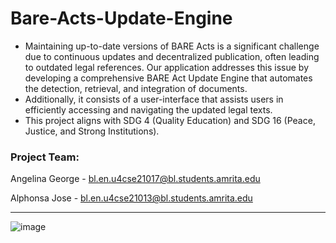 # Bare-Acts-Update-Engine
- Maintaining up-to-date versions of BARE Acts is a significant challenge due to continuous updates and decentralized publication, often leading to outdated legal references. Our application addresses this issue by developing a comprehensive BARE Act Update Engine that automates the detection, retrieval, and integration of documents. 
- Additionally, it consists of a user-interface that assists users in efficiently accessing and navigating the updated legal texts.
- This project  aligns with SDG 4 (Quality Education) and SDG 16 (Peace, Justice, and Strong Institutions).


### Project Team:

Angelina George - bl.en.u4cse21017@bl.students.amrita.edu

Alphonsa Jose - bl.en.u4cse21013@bl.students.amrita.edu

---
![image](https://github.com/user-attachments/assets/7458653f-ea3c-47f7-b9f1-d2b160f58b9a)





